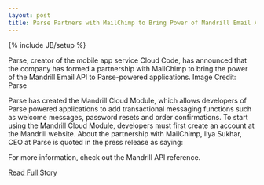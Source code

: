 ```yaml
---
layout: post
title: Parse Partners with MailChimp to Bring Power of Mandrill Email API to Parse-Powered Apps
---
```

{% include JB/setup %}<p>  Parse, creator of the mobile app service Cloud Code, has announced that the company has formed a partnership with MailChimp to bring the power of the Mandrill Email API to Parse-powered applications.  Image Credit: Parse


 Parse has created the Mandrill Cloud Module, which allows developers of Parse powered applications to add transactional messaging functions such as welcome messages, password resets and order confirmations.  To start using the Mandrill Cloud Module, developers must first create an account at the Mandrill website.  About the partnership with MailChimp, Ilya Sukhar, CEO at Parse is quoted in the press release as saying: 


 For more information, check out the Mandrill API reference.<br />
<p><a href="http://blog.programmableweb.com/2012/12/21/parse-partners-with-mailchimp-to-bring-power-of-mandrill-email-api-to-parse-powered-apps/">Read Full Story</a></p>
